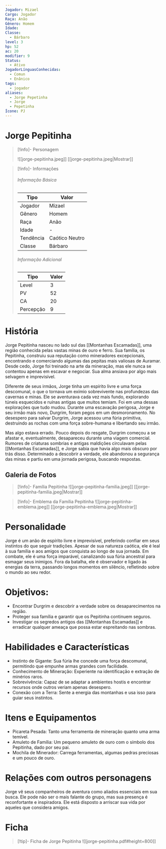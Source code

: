 ```yaml
---
Jogador: Mizael
Cargo: Jogador
Raça: Anão
Gênero: Homem
Idade:
Classe:
  - Bárbaro
level: 3
hp: 52
ac: 20
modifier: 9
Status:
  - Ativo
JogadorLínguasConhecidas:
  - Comun
  - Enânico
tags:
  - jogador
aliases:
  - Jorge Pepetinha
  - Jorge
  - Pepetinha
Ícone: PJ
---
```


# Jorge Pepitinha

> [!info]- Personagem
>
> ![[jorge-pepitinha.jpeg]]
> [[jorge-pepitinha.jpeg|Mostrar]]


> [!info]- Informações
> 
> ###### Informação Básica
>
> | Tipo      | Valor          |
> | --------- | -------------- |
> | Jogador   | Mizael         |
> | Gênero    | Homem          |
> | Raça      | Anão           |
> | Idade     | -              |
> | Tendência | Caótico Neutro |
> | Classe    | Bárbaro        |
>
> ###### Informação Adicional
>
> | Tipo      | Valor |
> | --------- | ----- |
> | Level     | 3     |
> | PV        | 52    |
> | CA        | 20    |
> | Percepção | 9     |

# História

Jorge Pepitinha nasceu no lado sul das [[Montanhas Escamadas]], uma região conhecida pelas vastas minas de ouro e ferro. Sua família, os Pepitinha, construiu sua reputação como mineradores excepcionais, encontrando e comerciando algumas das pepitas mais valiosas de Auramar. Desde cedo, Jorge foi treinado na arte da mineração, mas ele nunca se contentou apenas em escavar e negociar. Sua alma ansiava por algo mais selvagem e imprevisível.

Diferente de seus irmãos, Jorge tinha um espírito livre e uma força descomunal, o que o tornava um exímio sobrevivente nas profundezas das cavernas e minas. Ele se aventurava cada vez mais fundo, explorando túneis esquecidos e ruínas antigas que muitos temiam. Foi em uma dessas explorações que tudo mudou. Durante uma escavação perigosa, Jorge e seu irmão mais novo, Durgrim, foram pegos em um desmoronamento. No desespero para salvar Durgrim, Jorge acessou uma fúria primitiva, destruindo as rochas com uma força sobre-humana e libertando seu irmão.

Mas algo estava errado. Pouco depois do resgate, Durgrim começou a se afastar e, eventualmente, desapareceu durante uma viagem comercial. Rumores de criaturas sombrias e antigas maldições circulavam pelas [[Montanhas Escamadas]], e Jorge sabia que havia algo mais obscuro por trás disso. Determinado a descobrir a verdade, ele abandonou a segurança das minas e partiu em uma jornada perigosa, buscando respostas.

## Galeria de Fotos

> [!info]- Família Pepitinha
> ![[jorge-pepitinha-familia.jpeg]]
> [[jorge-pepitinha-familia.jpeg|Mostrar]]

> [!info]- Emblema da Família Pepitinha
> ![[jorge-pepitinha-emblema.jpeg]]
> [[jorge-pepitinha-emblema.jpeg|Mostrar]]

# Personalidade

Jorge é um anão de espírito livre e imprevisível, preferindo confiar em seus instintos do que seguir tradições. Apesar de sua natureza caótica, ele é leal à sua família e aos amigos que conquista ao longo de sua jornada. Em combate, ele é uma força imparável, canalizando sua fúria ancestral para esmagar seus inimigos. Fora da batalha, ele é observador e ligado às energias da terra, passando longos momentos em silêncio, refletindo sobre o mundo ao seu redor.

# Objetivos:

- Encontrar Durgrim e descobrir a verdade sobre os desaparecimentos na região.
- Proteger sua família e garantir que os Pepitinha continuem seguros.
- Investigar os segredos antigos das [[Montanhas Escamadas]] e erradicar qualquer ameaça que possa estar espreitando nas sombras.

# Habilidades e Características

- Instinto de Gigante: Sua fúria lhe concede uma força descomunal, permitindo que empunhe armas grandes com facilidade.
- Conhecimento de Mineração: Experiente na identificação e extração de minérios raros.
- Sobrevivência: Capaz de se adaptar a ambientes hostis e encontrar recursos onde outros veriam apenas desespero.
- Conexão com a Terra: Sente a energia das montanhas e usa isso para guiar seus instintos.

# Itens e Equipamentos

- Picareta Pesada: Tanto uma ferramenta de mineração quanto uma arma temível.
- Amuleto de Família: Um pequeno amuleto de ouro com o símbolo dos Pepitinha, dado por seu pai.
- Mochila de Minerador: Carrega ferramentas, algumas pedras preciosas e um pouco de ouro.

# Relações com outros personagens

Jorge vê seus companheiros de aventura como aliados essenciais em sua busca. Ele pode não ser o mais falante do grupo, mas sua presença é reconfortante e inspiradora. Ele está disposto a arriscar sua vida por aqueles que considera amigos.

# Ficha 

> [!tip]- Ficha de Jorge Pepitinha
> ![[jorge-pepitinha.pdf#height=800]]
